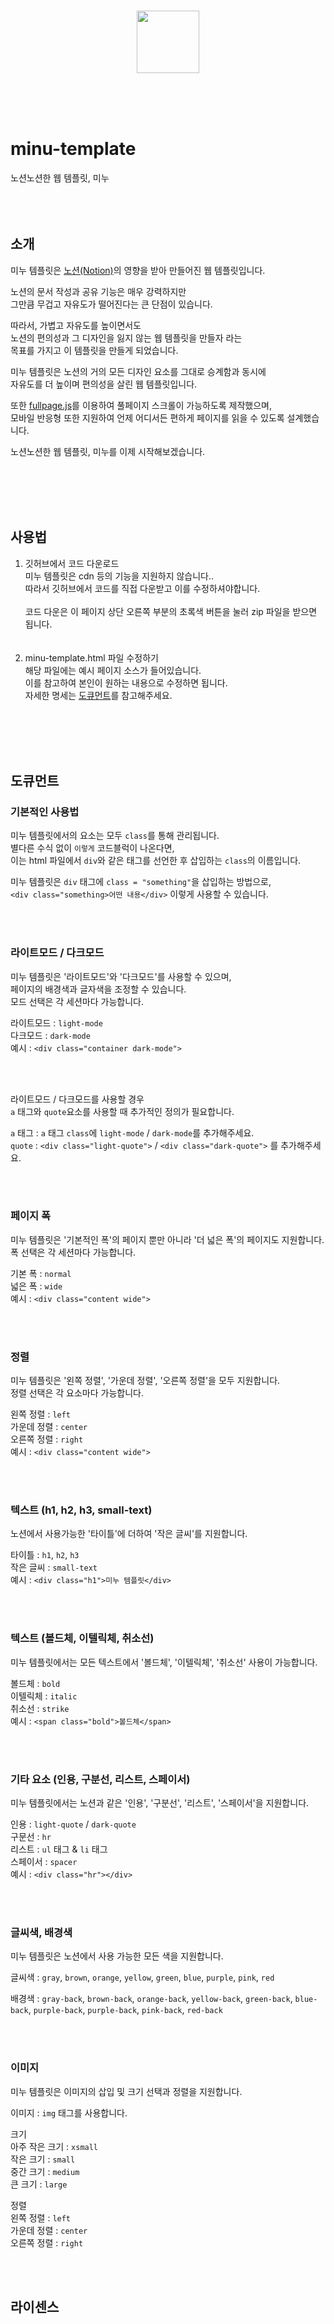 <br><br><br>
<p align="center">
<image width="100px" src="/minu-logo.png"/>
</p>
<br><br><br>


# minu-template
노션노션한 웹 템플릿, 미누 <br><br>
<br><br>

## 소개
미누 템플릿은 [노션(Notion)](https://notion.so)의 영향을 받아 만들어진 웹 템플릿입니다. <br>

노션의 문서 작성과 공유 기능은 매우 강력하지만 <br>
그만큼 무겁고 자유도가 떨어진다는 큰 단점이 있습니다.<br>

따라서, 가볍고 자유도를 높이면서도<br>
노션의 편의성과 그 디자인을 잃지 않는 웹 템플릿을 만들자 라는 <br>
목표를 가지고 이 템플릿을 만들게 되었습니다.<br>

미누 템플릿은 노션의 거의 모든 디자인 요소를 그대로 승계함과 동시에 <br>
자유도를 더 높이며 편의성을 살린 웹 템플릿입니다.<br>

또한 [fullpage.js](https://github.com/alvarotrigo/fullPage.js/)를 이용하여 풀페이지 스크롤이 가능하도록 제작했으며,<br>
모바일 반응형 또한 지원하여 언제 어디서든 편하게 페이지를 읽을 수 있도록 설계했습니다.<br>

노션노션한 웹 템플릿, 미누를 이제 시작해보겠습니다.<br>

<br><br><br><br>

## 사용법
1. 깃허브에서 코드 다운로드<br>
   미누 템플릿은 cdn 등의 기능을 지원하지 않습니다..<br>
   따라서 깃허브에서 코드를 직접 다운받고 이를 수정하셔야합니다. <br><br>
   코드 다운은 이 페이지 상단 오른쪽 부분의 초록색 버튼을 눌러 zip 파일을 받으면 됩니다.<br>
<br><br>
2. minu-template.html 파일 수정하기<br>
   해당 파일에는 예시 페이지 소스가 들어있습니다.<br>
   이를 참고하여 본인이 원하는 내용으로 수정하면 됩니다.<br>
   자세한 명세는 [도큐먼트](##도큐먼트)를 참고해주세요.<br>

<br><br><br><br>

## 도큐먼트
### 기본적인 사용법
미누 템플릿에서의 요소는 모두 `class`를 통해 관리됩니다.<br>
별다른 수식 없이 `이렇게` 코드블럭이 나온다면, <br>
이는 html 파일에서 `div`와 같은 태그를 선언한 후 삽입하는 `class`의 이름입니다.<br>

미누 템플릿은 `div` 태그에 `class = "something"`을 삽입하는 방법으로,<br>
`<div class="something>어떤 내용</div>` 이렇게 사용할 수 있습니다.<br>

<br><br>

### 라이트모드 / 다크모드
미누 템플릿은 '라이트모드'와 '다크모드'를 사용할 수 있으며,<br>
페이지의 배경색과 글자색을 조정할 수 있습니다.<br>
모드 선택은 각 세션마다 가능합니다.<br>

라이트모드 : `light-mode`<br>
다크모드 : `dark-mode`<br>
예시 : `<div class="container dark-mode">`<br>

<br><br>

라이트모드 / 다크모드를 사용할 경우 <br>
`a` 태그와 `quote`요소를 사용할 때 추가적인 정의가 필요합니다.<br>

`a` 태그 : `a` 태그 `class`에 `light-mode` / `dark-mode`를 추가해주세요.<br>
`quote` : `<div class="light-quote">` / `<div class="dark-quote">` 를 추가해주세요.<br>

<br><br>

### 페이지 폭
미누 템플릿은 '기본적인 폭'의 페이지 뿐만 아니라 '더 넓은 폭'의 페이지도 지원합니다.<br>
폭 선택은 각 세션마다 가능합니다.<br>

기본 폭 : `normal`<br>
넓은 폭 : `wide`<br>
예시 : `<div class="content wide">`<br>

<br><br>

### 정렬
미누 템플릿은 '왼쪽 정렬', '가운데 정렬', '오른쪽 정렬'을 모두 지원합니다.<br>
정렬 선택은 각 요소마다 가능합니다.<br>

왼쪽 정렬 : `left`<br>
가운데 정렬 : `center`<br>
오른쪽 정렬 : `right`<br>
예시 : `<div class="content wide">`<br>

<br><br>

### 텍스트 (h1, h2, h3, small-text)
노션에서 사용가능한 '타이틀'에 더하여 '작은 글씨'를 지원합니다.<br>

타이틀 : `h1`, `h2`, `h3`<br>
작은 글씨 : `small-text`<br>
예시 : `<div class="h1">미누 템플릿</div>`<br>

<br><br>

### 텍스트 (볼드체, 이텔릭체, 취소선)
미누 템플릿에서는 모든 텍스트에서 '볼드체', '이텔릭체', '취소선' 사용이 가능합니다.<br>

볼드체 : `bold`<br>
이텔릭체 : `italic`<br>
취소선 : `strike`<br>
예시 : `<span class="bold">볼드체</span>`<br>

<br><br>

### 기타 요소 (인용, 구분선, 리스트, 스페이서)
미누 템플릿에서는 노션과 같은 '인용', '구분선', '리스트', '스페이서'을 지원합니다.<br>

인용 : `light-quote` / `dark-quote`<br>
구문선 : `hr`<br>
리스트 : `ul` 태그 & `li` 태그<br>
스페이서 : `spacer`<br>
예시 : `<div class="hr"></div>`<br>

<br><br>

### 글씨색, 배경색
미누 템플릿은 노션에서 사용 가능한 모든 색을 지원합니다. <br>

글씨색 : `gray`, `brown`, `orange`, `yellow`, `green`, `blue`, `purple`, `pink`, `red` <br>

배경색 : `gray-back`, `brown-back`, `orange-back`, `yellow-back`, `green-back`, `blue-back`, `purple-back`, `purple-back`, `pink-back`, `red-back` <br>

<br><br>

### 이미지
미누 템플릿은 이미지의 삽입 및 크기 선택과 정렬을 지원합니다.<br>

이미지 : `img` 태그를 사용합니다.<br>

크기 <br>
아주 작은 크기 : `xsmall`<br>
작은 크기 : `small`<br>
중간 크기 : `medium`<br>
큰 크기 : `large`<br>

정렬<br>
왼쪽 정렬 : `left`<br>
가운데 정렬 : `center`<br>
오른쪽 정렬 : `right`<br>

<br><br>

## 라이센스
